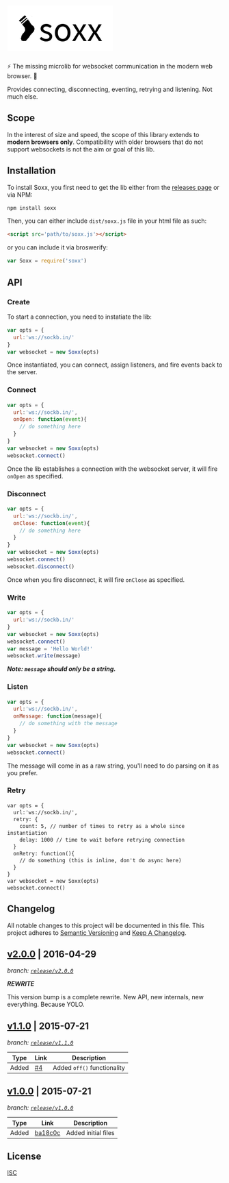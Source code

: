# ![soxx](/soxx-title-padding.png)

:zap: The missing microlib for websocket communication in the modern web browser. :cake:

Provides connecting, disconnecting, eventing, retrying and listening. Not much else.

## Scope

In the interest of size and speed, the scope of this library extends to **modern browsers only**. Compatibility with older browsers that do not support websockets is not the aim or goal of this lib.

## Installation

To install Soxx, you first need to get the lib either from the [releases page](https://github.com/therebelrobot/soxx/releases) or via NPM:

```bash
npm install soxx
```

Then, you can either include `dist/soxx.js` file in your html file as such:

```html
<script src='path/to/soxx.js'></script>
```

or you can include it via broswerify:

```js
var Soxx = require('soxx')
```

## API

### Create

To start a connection, you need to instatiate the lib:

```js
var opts = {
  url:'ws://sockb.in/'
}
var websocket = new Soxx(opts)
```

Once instantiated, you can connect, assign listeners, and fire events back to the server.

### Connect

```js
var opts = {
  url:'ws://sockb.in/',
  onOpen: function(event){
    // do something here
  }
}
var websocket = new Soxx(opts)
websocket.connect()
```

Once the lib establishes a connection with the websocket server, it will fire `onOpen` as specified.

### Disconnect

```js
var opts = {
  url:'ws://sockb.in/',
  onClose: function(event){
    // do something here
  }
}
var websocket = new Soxx(opts)
websocket.connect()
websocket.disconnect()
```

Once when you fire disconnect, it will fire `onClose` as specified.

### Write

```js
var opts = {
  url:'ws://sockb.in/'
}
var websocket = new Soxx(opts)
websocket.connect()
var message = 'Hello World!'
websocket.write(message)
```

***Note: `message` should only be a string.***

### Listen

```js
var opts = {
  url:'ws://sockb.in/',
  onMessage: function(message){
    // do something with the message
  }
}
var websocket = new Soxx(opts)
websocket.connect()
```

The message will come in as a raw string, you'll need to do parsing on it as you prefer.

### Retry

```
var opts = {
  url:'ws://sockb.in/',
  retry: {
    count: 5, // number of times to retry as a whole since instantiation
    delay: 1000 // time to wait before retrying connection
  }
  onRetry: function(){
    // do something (this is inline, don't do async here)
  }
}
var websocket = new Soxx(opts)
websocket.connect()
```


## Changelog

All notable changes to this project will be documented in this file.
This project adheres to [Semantic Versioning](http://semver.org/) and [Keep A Changelog](http://keepachangelog.com/).


## [v2.0.0](https://github.com/therebelrobot/soxx/releases/v2.0.0) | 2016-04-29
*branch: [`release/v2.0.0`](https://github.com/therebelrobot/soxx/tree/release/v2.0.0)*

***REWRITE***

This version bump is a complete rewrite. New API, new internals, new everything. Because YOLO.


## [v1.1.0](https://github.com/therebelrobot/soxx/commit/67ff21410ab7d24194b6e70583ebd5a124f01d4c) | 2015-07-21
*branch: [`release/v1.1.0`](https://github.com/therebelrobot/soxx/tree/release/v1.1.0)*

| Type | Link | Description |
| ---- | ---- | ----------- |
| Added | [#4](https://github.com/therebelrobot/soxx/pull/4) | Added `off()` functionality |

## [v1.0.0](https://github.com/therebelrobot/soxx/commit/ba18c0c0dbf1dff7db920a458d6e2a2b1f59b801) | 2015-07-21
*branch: [`release/v1.0.0`](https://github.com/therebelrobot/soxx/tree/release/v1.0.0)*

| Type | Link | Description |
| ---- | ---- | ----------- |
| Added | [ba18c0c](https://github.com/therebelrobot/soxx/commit/ba18c0c0dbf1dff7db920a458d6e2a2b1f59b801) | Added initial files |


## License

[ISC](https://tldrlegal.com/license/-isc-license)

